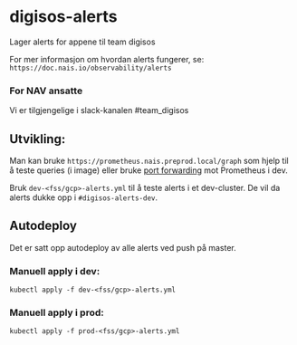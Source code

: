 # digisos-alerts

Lager alerts for appene til team digisos

For mer informasjon om hvordan alerts fungerer, se: 
`https://doc.nais.io/observability/alerts`

### For NAV ansatte
Vi er tilgjengelige i slack-kanalen #team_digisos

## Utvikling:
Man kan bruke `https://prometheus.nais.preprod.local/graph` som hjelp til å teste queries (i image) eller bruke [port forwarding](https://kubernetes.io/docs/tasks/access-application-cluster/port-forward-access-application-cluster/) mot Prometheus i dev.

Bruk `dev-<fss/gcp>-alerts.yml` til å teste alerts i et dev-cluster. De vil da alerts dukke opp i `#digisos-alerts-dev`.

## Autodeploy
Det er satt opp autodeploy av alle alerts ved push på master.

### Manuell apply i dev:
`kubectl apply -f dev-<fss/gcp>-alerts.yml`

### Manuell apply i prod:
`kubectl apply -f prod-<fss/gcp>-alerts.yml`
